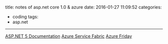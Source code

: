 title: notes of asp.net core 1.0 & azure
date: 2016-01-27 11:09:52
categories:
- coding
tags:
- asp.net
---

[ASP.NET 5 Documentation](https://docs.asp.net/en/latest/)
[Azure Service Fabric](https://azure.microsoft.com/en-us/documentation/services/service-fabric/)
[Azure Friday](https://azure.microsoft.com/en-us/documentation/videos/azure-friday/)
